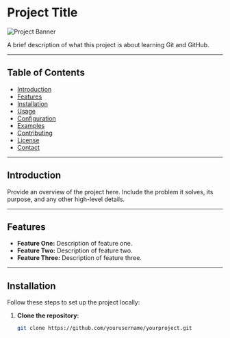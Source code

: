 # Project Title

![Project Banner](path/to/banner-image.png)

A brief description of what this project is about learning Git and GitHub.

---

## Table of Contents

- [Introduction](#introduction)
- [Features](#features)
- [Installation](#installation)
- [Usage](#usage)
- [Configuration](#configuration)
- [Examples](#examples)
- [Contributing](#contributing)
- [License](#license)
- [Contact](#contact)

---

## Introduction

Provide an overview of the project here. Include the problem it solves, its purpose, and any other high-level details.

---

## Features

- **Feature One:** Description of feature one.
- **Feature Two:** Description of feature two.
- **Feature Three:** Description of feature three.

---

## Installation

Follow these steps to set up the project locally:

1. **Clone the repository:**

   ```bash
   git clone https://github.com/yourusername/yourproject.git
